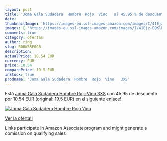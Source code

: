 ```yaml
---
layout: post
title: 'Joma Gala Sudadera  Hombre  Rojo  Vino   al 45.95 % de descuento'
date: 
thumbnailImage: 'https://images-eu.ssl-images-amazon.com/images/I/41Ejz-EQKlL._SL200_.jpg'
images: [ 'https://images-eu.ssl-images-amazon.com/images/I/41Ejz-EQKlL._SL200_.jpg' ]
comments: true
category: ofertas
author: ring
slug: B00W3RE0G8
description:
actualPrice: 10.54 EUR
currency: EUR
price: 10.54
comparePrice: 19.5 EUR
inStock: true
prodname: 'Joma Gala Sudadera  Hombre  Rojo  Vino   3XS'
---
```


Está [Joma Gala Sudadera  Hombre  Rojo  Vino   3XS](https://www.amazon.es/dp/B00W3RE0G8/?tag=tolees-21) con 45.95 de descuento por 10.54 EUR (original: 19.5 EUR) en el siguiente enlace!

[![Joma Gala Sudadera  Hombre  Rojo  Vino  ](https://images-eu.ssl-images-amazon.com/images/I/41Ejz-EQKlL._SL200_.jpg)](https://www.amazon.es/dp/B00W3RE0G8/?tag=tolees-21)

[Ver la oferta!!](https://www.amazon.es/dp/B00W3RE0G8/?tag=tolees-21)

Links participate in Amazon Associate program and might generate a comission on qualifying sales


